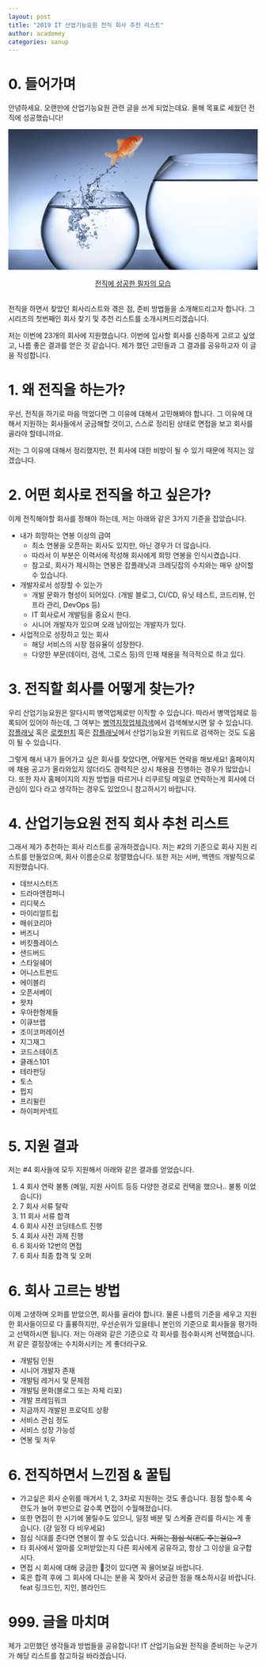 ```yaml
---
layout: post
title: "2019 IT 산업기능요원 전직 회사 추천 리스트"
author: academey
categories: sanup
---
```


# 0. 들어가며

안녕하세요. 오랜만에 산업기능요원 관련 글을 쓰게 되었는데요. 올해 목표로 세웠던 전직에 성공했습니다!

![All Text](/assets/recommend-and-change-jobs/career-switch.jpg)

<center><U>전직에 성공한 필자의 모습</U></center>
&nbsp;

전직을 하면서 찾았던 회사리스트와 겪은 점, 준비 방법들을 소개해드리고자 합니다. 그 시리즈의 첫번째인 회사 찾기 및 추천 리스트를 소개시켜드리겠습니다.

저는 이번에 23개의 회사에 지원했습니다. 이번에 입사할 회사를 신중하게 고르고 싶었고, 나름 좋은 결과를 얻은 것 같습니다. 제가 했던 고민들과 그 결과를 공유하고자 이 글을 작성합니다.

# 1. 왜 전직을 하는가?

우선, 전직을 하기로 마음 먹었다면 그 이유에 대해서 고민해봐야 합니다. 그 이유에 대해서 지원하는 회사들에서 궁금해할 것이고, 스스로 정리된 상태로 면접을 보고 회사를 골라야 할테니까요.

저는 그 이유에 대해서 정리했지만, 전 회사에 대한 비방이 될 수 있기 때문에 적지는 않겠습니다.

# 2. 어떤 회사로 전직을 하고 싶은가?

이제 전직해야할 회사를 정해야 하는데, 저는 아래와 같은 3가지 기준을 잡았습니다.

- 내가 희망하는 연봉 이상의 급여
  - 최소 연봉을 오픈하는 회사도 있지만, 아닌 경우가 더 많습니다.
  - 따라서 이 부분은 이력서에 작성해 회사에게 희망 연봉을 인식시켰습니다.
  - 참고로, 회사가 제시하는 연봉은 잡플래닛과 크레딧잡의 수치와는 매우 상이할 수 있습니다.
- 개발자로서 성장할 수 있는가
  - 개발 문화가 형성이 되어있다. (개발 블로그, CI/CD, 유닛 테스트, 코드리뷰, 인프라 관리, DevOps 등)
  - IT 회사로서 개발팀을 중요시 한다.
  - 시니어 개발자가 있으며 오래 남아있는 개발자가 있다.
- 사업적으로 성장하고 있는 회사
  - 해당 서비스의 시장 점유율이 성장한다.
  - 다양한 부문(데이터, 검색, 그로스 등)의 인재 채용을 적극적으로 하고 있다.

# 3. 전직할 회사를 어떻게 찾는가?

우리 산업기능요원은 알다시피 병역업체로만 이직할 수 있습니다. 따라서 병역업체로 등록되어 있어야 하는데, 그 여부는 [병역지정업체검색](https://work.mma.go.kr/caisBYIS/search/byjjecgeomsaek.do)에서 검색해보시면 알 수 있습니다. [잡플래닛](https://www.jobplanet.co.kr/job_postings/search?query=%EC%82%B0%EC%97%85%EA%B8%B0%EB%8A%A5%EC%9A%94%EC%9B%90) 혹은 [로켓펀치](https://www.jobplanet.co.kr/job_postings/search?query=%EC%82%B0%EC%97%85%EA%B8%B0%EB%8A%A5%EC%9A%94%EC%9B%90) 혹은 [잡플래닛](https://www.wanted.co.kr/tag_search?tag=%EC%82%B0%EC%97%85%EA%B8%B0%EB%8A%A5%EC%9A%94%EC%9B%90)에서 산업기능요원 키워드로 검색하는 것도 도움이 될 수 있습니다.

그렇게 해서 내가 들어가고 싶은 회사를 찾았다면, 어떻게든 연락을 해보세요! 홈페이지에 채용 공고가 올라와있지 않더라도 경력직은 상시 채용을 진행하는 경우가 많았습니다. 또한 자사 홈페이지의 지원 방법을 따르거나 리쿠르팅 메일로 연락하는게 회사에 더 관심이 있다 라고 생각하는 경우도 있었으니 참고하시기 바랍니다.

# 4. 산업기능요원 전직 회사 추천 리스트

그래서 제가 추천하는 회사 리스트를 공개하겠습니다. 저는 #2의 기준으로 회사 지원 리스트를 만들었으며, 회사 이름순으로 정렬했습니다. 또한 저는 서버, 백엔드 개발직으로 지원했습니다.

- 데브시스터즈
- 드라마앤컴퍼니
- 리디북스
- 마이리얼트립
- 매쉬코리아
- 버즈니
- 버킷플레이스
- 샌드버드
- 스타일쉐어
- 어니스트펀드
- 에이블리
- 오픈서베이
- 왓챠
- 우아한형제들
- 이큐브랩
- 조이코퍼레이션
- 지그재그
- 코드스테이츠
- 클래스101
- 테라펀딩
- 토스
- 펍지
- 프리윌린
- 하이퍼커넥트

# 5. 지원 결과

저는 #4 회사들에 모두 지원해서 아래와 같은 결과를 얻었습니다.

1. 4 회사 연락 불통 (메일, 지원 사이트 등등 다양한 경로로 컨택을 했으나.. 불통 이었습니다)
2. 7 회사 서류 탈락
3. 11 회사 서류 합격
4. 6 회사 사전 코딩테스트 진행
5. 4 회사 사전 과제 진행
6. 6 회사와 12번의 면접
7. 6 회사 최종 합격 및 오퍼

# 6. 회사 고르는 방법

이제 고생하며 오퍼를 받았으면, 회사를 골라야 합니다. 물론 나름의 기준을 세우고 지원한 회사들이므로 다 훌륭하지만, 우선순위가 있을테니 본인의 기준으로 회사들을 평가하고 선택하시면 됩니다. 저는 아래와 같은 기준으로 각 회사를 점수화시켜 선택했습니다. 저 같은 결정장애는 수치화시키는 게 좋더라구요.

- 개발팀 인원
- 시니어 개발자 존재
- 개발팀 레거시 및 문제점
- 개발팀 문화(블로그 또는 자체 리포)
- 개발 프레임워크
- 지금까지 개발된 프로덕트 상황
- 서비스 관심 정도
- 서비스 성장 가능성
- 연봉 및 처우

# 6. 전직하면서 느낀점 & 꿀팁

- 가고싶은 회사 순위를 매겨서 1, 2, 3차로 지원하는 것도 좋습니다. 점점 할수록 숙련도가 늘어 후반으로 갈수록 면접이 수월해졌습니다.
- 또한 면접이 한 시기에 몰릴수도 있으니, 일정 배분 및 스케쥴 관리를 하시는 게 좋습니다. (걍 일정 다 비우세요)
- 점심 식대를 준다면 연봉이 짤 수도 있습니다. ~~저희는 점심 식대도 주는걸요~?~~
- 타 회사에서 얼마를 오퍼받았는지 다른 회사에게 공유하고, 항상 그 이상을 요구합시다.
- 면접 시 회사에 대해 궁금한 것이 있다면 꼭 물어보길 바랍니다.
- 혹은 합격 후에 그 회사에 다니는 분을 꼭 찾아서 궁금한 점을 해소하시길 바랍니다. feat 링크드인, 지인, 블라인드

# 999. 글을 마치며

제가 고민했던 생각들과 방법들을 공유합니다! IT 산업기능요원 전직을 준비하는 누군가가 해당 리스트를 참고하길 바라겠습니다.
